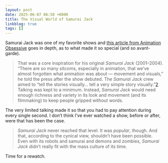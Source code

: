 ```yaml
---
layout: post
date: 2025-06-07 06:50 +0800
title: The Visual World of Samurai Jack
linkblog: true
tags: []
---
```


Samurai Jack was one of my favorite shows and [this article from Animation Obsessive](https://animationobsessive.substack.com/p/the-visual-world-of-samurai-jack) goes in depth, as to what made it so special (and so avant-garde). 

> That was a core inspiration for his original _Samurai Jack_ (2001–2004). “There are so many sitcoms, especially in animation, that we’ve almost forgotten what animation was about — movement and visuals,” he told the press after the show debuted. The _Samurai Jack_ crew aimed to “tell the stories visually… tell a very simple story visually.”[2](https://animationobsessive.substack.com/p/the-visual-world-of-samurai-jack?utm_source=hackernewsletter&utm_medium=email&utm_term=design#_)
> Talking was kept to a minimum. Instead, _Samurai Jack_ would need enough richness and variety in its look and movement (and its filmmaking) to keep people gripped without words.

The very limited talking made it so that you had to pay attention during every single second. I don’t think I’ve ever watched a show, before or after, were that has been the case. 

> _Samurai Jack_ never reached that level. It was _popular_, though. And that, according to the cynical view, shouldn’t have been possible. Even with its robots and samurai and demons and zombies, _Samurai Jack_ didn’t really fit with the mass culture of its time.

Time for a rewatch. 